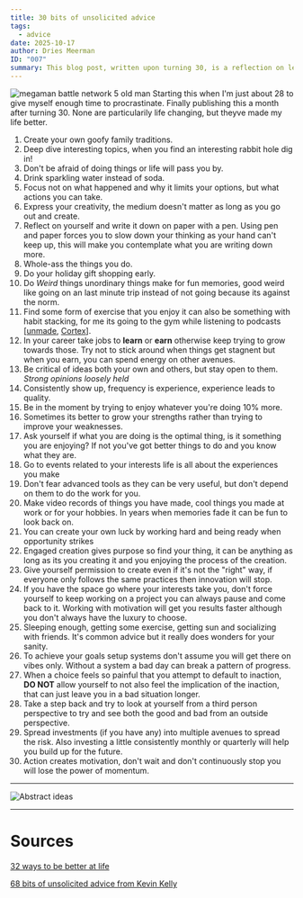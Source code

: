 ```yaml
---
title: 30 bits of unsolicited advice
tags:
  - advice
date: 2025-10-17
author: Dries Meerman
ID: "007"
summary: This blog post, written upon turning 30, is a reflection on lessons learned through trial, curiosity, and self-discovery in one’s 20s. It’s not a list of rigid rules, but a collection of practical and philosophical reminders—about acting instead of overthinking, creating without fear, nurturing curiosity, building habits that last, and embracing both the weird and the ordinary. It’s about realizing that growth comes from showing up, experimenting, and engaging with life, while learning to balance reflection with action.
---
```


![megaman battle network 5 old man](assets/articles/dr-7/megaman_battle_network_5.jpg)
Starting this when I'm just about 28 to give myself enough time to procrastinate. Finally publishing this a month after turning 30.
None are particularily life changing, but theyve made my life better.

1. Create your own goofy family traditions.
2. Deep dive interesting topics, when you find an interesting rabbit hole dig in!
3. Don't be afraid of doing things or life will pass you by.
4. Drink sparkling water instead of soda.
5. Focus not on what happened and why it limits your options, but what actions you can take.
6. Express your creativity, the medium doesn't matter as long as you go out and create.
7. Reflect on yourself and write it down on paper with a pen.
	Using pen and paper forces you to slow down your thinking as your hand can't keep up, this will make you contemplate what you are writing down more.
8. Whole-ass the things you do.
9. Do your holiday gift shopping early.
10. Do *Weird* things unordinary things make for fun memories, good weird like going on an last minute trip instead of not going because its against the norm.
11. Find some form of exercise that you enjoy it can also be something with habit stacking, for me its going to the gym while listening to podcasts \[[unmade](https://unmade.fm), [Cortex](https://www.relay.fm/cortex)\].
12. In your career take jobs to **learn** or **earn** otherwise keep trying to grow towards those. Try not to stick around when things get stagnent but when you earn, you can spend energy on other avenues.
13. Be critical of ideas both your own and others, but stay open to them.
    *Strong opinions loosely held*
14. Consistently show up, frequency is experience, experience leads to quality.
15. Be in the moment by trying to enjoy whatever you're doing 10% more.
16. Sometimes its better to grow your strengths rather than trying to improve your weaknesses.
17. Ask yourself if what you are doing is the optimal thing, is it something you are enjoying? If not you've got better things to do and you know what they are.
18. Go to events related to your interests life is all about the experiences you make
19. Don't fear advanced tools as they can be very useful, but don't depend on them to do the work for you.
20. Make video records of things you have made, cool things you made at work or for your hobbies. In years when memories fade it can be fun to look back on.
21. You can create your own luck by working hard and being ready when opportunity strikes
22. Engaged creation gives purpose so find your thing, it can be anything as long as its you creating it and you enjoying the process of the creation.
23. Give yourself permission to create even if it's not the "right" way, if everyone only follows the same practices then innovation will stop.
24. If you have the space go where your interests take you, don't force yourself to keep working on a project you can always pause and come back to it. Working with motivation will get you results faster although you don't always have the luxury to choose.
25. Sleeping enough, getting some exercise, getting sun and socializing with friends. It's common advice but it really does wonders for your sanity.
26. To achieve your goals setup systems don't assume you will get there on vibes only. Without a system a bad day can break a pattern of progress.
27. When a choice feels so painful that you attempt to default to inaction, **DO NOT** allow yourself to not also feel the implication of the inaction, that can just leave you in a bad situation longer.
28. Take a step back and try to look at yourself from a third person perspective to try and see both the good and bad from an outside perspective.
29. Spread investments (if you have any) into multiple avenues to spread the risk. Also investing a little consistently monthly or quarterly will help you build up for the future.
30. Action creates motivation, don't wait and don't continuously stop you will lose the power of momentum.

---

![Abstract ideas](assets/articles/dr-7/ideas-abstract.png)

---


# Sources

[32 ways to be better at life](https://www.youtube.com/watch?v=vobLTc8Zd1Q)

[68 bits of unsolicited advice from Kevin Kelly](https://www.youtube.com/watch?v=Zz70rcguxwk)
